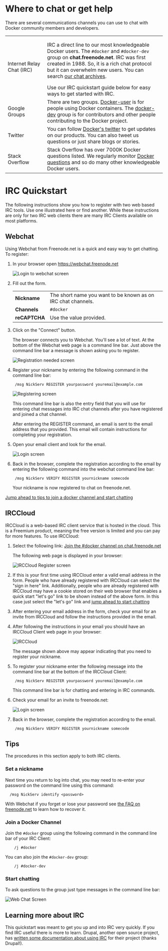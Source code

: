 <!--[metadata]>
+++
title = "Where to chat or get help"
description = "Describes Docker's communication channels"
keywords = ["IRC, Google group, Twitter, blog,  Stackoverflow"]
[menu.main]
parent = "mn_opensource"
+++
<![end-metadata]-->

<style type="text/css">
/* @TODO add 'no-zebra' table-style to the docs-base stylesheet */
/* Table without "zebra" striping */
.content-body table.no-zebra tr {
  background-color: transparent;
}
</style>

# Where to chat or get help

There are several communications channels you can use to chat with Docker
community members and developers.

<table>
  <col width="25%">
  <col width="75%">
  <tr>
    <td>Internet Relay Chat (IRC)</th>
    <td>
      <p>
        IRC a direct line to our most knowledgeable Docker users.
        The <code>#docker</code> and <code>#docker-dev</code> group on 
        <strong>chat.freenode.net</strong>. IRC was first created in 1988. 
        So, it is a rich chat protocol but it can overwhelm new users. You can search
        <a href="https://botbot.me/freenode/docker/#" target="_blank">our chat archives</a>.
      </p>
      Use our IRC quickstart guide below for easy ways to get started with IRC.
    </td>
  </tr>
  <tr>
    <td>Google Groups</td>
    <td>
      There are two groups.
      <a href="https://groups.google.com/forum/#!forum/docker-user" target="_blank">Docker-user</a>
      is for people using Docker containers. 
      The <a href="https://groups.google.com/forum/#!forum/docker-dev" target="_blank">docker-dev</a> 
      group is for contributors and other people contributing to the Docker 
      project.
    </td>
  </tr>
  <tr>
    <td>Twitter</td>
    <td>
      You can follow <a href="https://twitter.com/docker/" target="_blank">Docker's twitter</a>
      to get updates on our products. You can also tweet us questions or just 
      share blogs or stories.
    </td>
  </tr>
  <tr>
    <td>Stack Overflow</td>
    <td>
      Stack Overflow has over 7000K Docker questions listed. We regularly 
      monitor <a href="http://stackoverflow.com/search?tab=newest&q=docker" target="_blank">Docker questions</a>
      and so do many other knowledgeable Docker users.
    </td>
  </tr>
</table>


# IRC Quickstart 

The following instructions show you how to register with two web based IRC
tools. Use one illustrated here or find another. While these instructions are
only for two IRC web clients there are many IRC Clients available on most
platforms.

## Webchat 

Using Webchat from Freenode.net is a quick and easy way to get chatting. To
register:

1. In your browser open <a href="https://webchat.freenode.net" target="_blank">https://webchat.freenode.net</a>

    ![Login to webchat screen](/project/images/irc_connect.png)

2. Fill out the form.

    <table class="no-zebra" style="width: auto">
      <tr>
        <td><b>Nickname</b></td>
        <td>The short name you want to be known as on IRC chat channels.</td>
      </tr>
      <tr>
        <td><b>Channels</b></td>
        <td><code>#docker</code></td>
      </tr>
      <tr>
        <td><b>reCAPTCHA</b></td>
        <td>Use the value provided.</td>
      </tr>
    </table>

3. Click on the "Connect" button.

    The browser connects you to Webchat. You'll see a lot of text. At the bottom of
    the Webchat web page is a command line bar. Just above the command line bar
    a message is shown asking you to register.

    ![Registration needed screen](/project/images/irc_after_login.png)

4. Register your nickname by entering the following command in the
command line bar:

        /msg NickServ REGISTER yourpassword youremail@example.com

    ![Registering screen](/project/images/register_nic.png)

    This command line bar is also the entry field that you will use for entering 
    chat messages into IRC chat channels after you have registered and joined a
    chat channel. 
    
    After entering the REGISTER command, an email is sent to the email address
    that you provided. This email will contain instructions for completing
    your registration.

5. Open your email client and look for the email.

    ![Login screen](/project/images/register_email.png)

6. Back in the browser, complete the registration according to the email
by entering the following command into the webchat command line bar:

        /msg NickServ VERIFY REGISTER yournickname somecode

    Your nickname is now registered to chat on freenode.net.

[Jump ahead to tips to join a docker channel and start chatting](#tips)  

## IRCCloud

IRCCloud is a web-based IRC client service that is hosted in the cloud. This is
a Freemium product, meaning the free version is limited and you can pay for more
features. To use IRCCloud:

1. Select the following link:
  <a href="https://www.irccloud.com/invite?channel=%23docker&amp;hostname=chat.freenode.net&amp;port=6697" target="_blank">Join the #docker channel on chat.freenode.net</a>

    The following web page is displayed in your browser:

    ![IRCCloud Register screen](/project/images/irccloud-join.png)
  
2. If this is your first time using IRCCloud enter a valid email address in the
form. People who have already registered with IRCCloud can select the "sign in
here" link. Additionally, people who are already registered with IRCCloud may
have a cookie stored on their web browser that enables a quick start "let's go"
link to be shown instead of the above form. In this case just select the
"let's go" link and [jump ahead to start chatting](#start-chatting)

3. After entering your email address in the form, check your email for an invite
from IRCCloud and follow the instructions provided in the email. 

4. After following the instructions in your email you should have an IRCCloud
Client web page in your browser:

    ![IRCCloud](/project/images/irccloud-register-nick.png)

    The message shown above may appear indicating that you need to register your
    nickname. 

5. To register your nickname enter the following message into the command line bar
at the bottom of the IRCCloud Client:
        
        /msg NickServ REGISTER yourpassword youremail@example.com

    This command line bar is for chatting and entering in IRC commands.

6. Check your email for an invite to freenode.net:

    ![Login screen](/project/images/register_email.png)

7. Back in the browser, complete the registration according to the email.

        /msg NickServ VERIFY REGISTER yournickname somecode

## Tips

The procedures in this section apply to both IRC clients.

### Set a nickname 

Next time you return to log into chat, you may need to re-enter your password 
on the command line using this command:

      /msg NickServ identify <password>

With Webchat if you forget or lose your password see <a
href="https://freenode.net/faq.shtml#sendpass" target="_blank">the FAQ on
freenode.net</a> to learn how to recover it.

### Join a Docker Channel

Join the `#docker` group using the following command in the command line bar of
your IRC Client:

        /j #docker

You can also join the `#docker-dev` group:

        /j #docker-dev

### Start chatting

To ask questions to the group just type messages in the command line bar:

  ![Web Chat Screen](/project/images/irc_chat.png)

## Learning more about IRC

This quickstart was meant to get you up and into IRC very quickly. If you find 
IRC useful there is more to learn. Drupal, another open source project, 
has <a href="https://www.drupal.org/irc/setting-up" target="_blank">
written some documentation about using IRC</a> for their project 
(thanks Drupal!).

